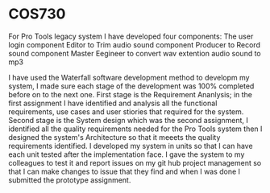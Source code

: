 # COS730
For Pro Tools legacy system I have developed four components:
The user login component
Editor to Trim audio sound component
Producer to Record sound component
Master Eegineer to convert wav extention audio sound to mp3

I have used the Waterfall software development method to developm my system, 
I made sure each stage of the development was 100% completed before on to the next one. 
First stage is the Requirement Ananlysis; in the first assignment I have identified and analysis all the functional requirements, 
use cases and user stiories that required for the system. Second stage is the System design which was the second assignment,
I identified all the quality requirements needed for the Pro Tools system then I designed the system's Architecture so that it 
meeets the quality requirements identified. I developed my system in units so that I can have each unit tested after the implementation face. 
I gave the system to my colleagues to test it and report issues on my git hub project management so that I can make changes to issue that they find
and 
 when I was done I submitted the prototype assignment.
